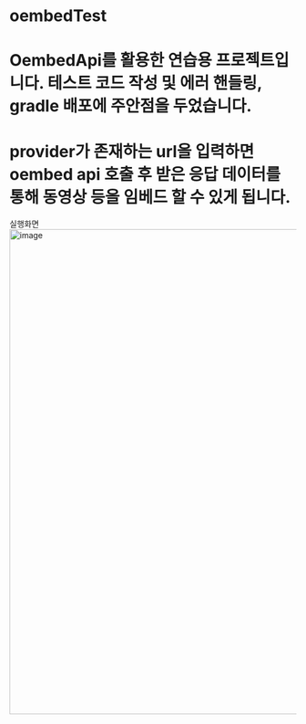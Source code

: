 # oembedTest

# OembedApi를 활용한 연습용 프로젝트입니다. 테스트 코드 작성 및 에러 핸들링, gradle 배포에 주안점을 두었습니다.

# provider가 존재하는 url을 입력하면 oembed api 호출 후 받은 응답 데이터를 통해 동영상 등을 임베드 할 수 있게 됩니다.


실행화면
<img width="850" alt="image" src="https://user-images.githubusercontent.com/75921378/175068432-e0155434-8df2-4b6e-a99a-c5b44f25df7c.png">
